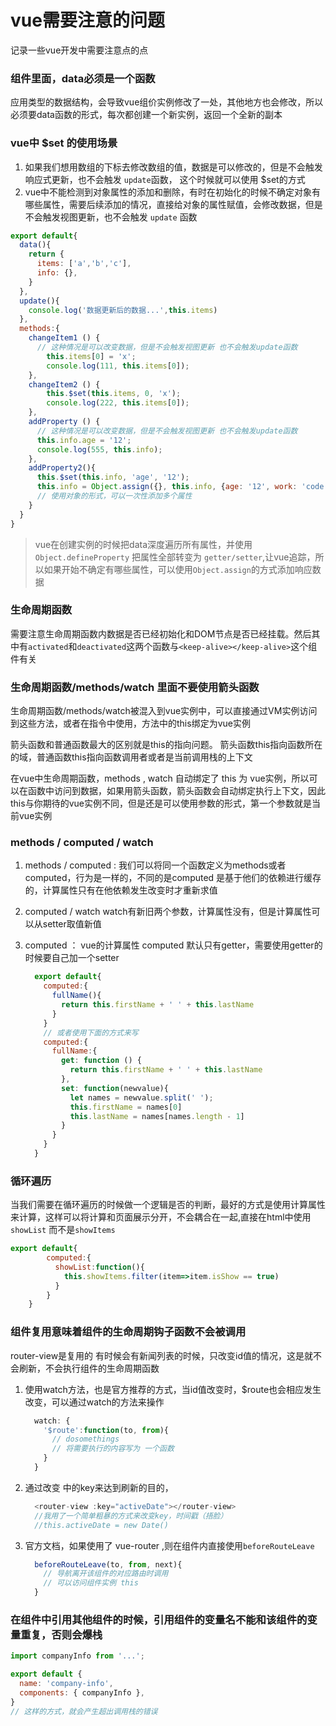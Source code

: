 # vue需要注意的问题
记录一些vue开发中需要注意点的点

### 组件里面，data必须是一个函数
应用类型的数据结构，会导致vue组价实例修改了一处，其他地方也会修改，所以必须要data函数的形式，每次都创建一个新实例，返回一个全新的副本


### vue中 $set 的使用场景
1. 如果我们想用数组的下标去修改数组的值，数据是可以修改的，但是不会触发响应式更新，也不会触发 `update`函数， 这个时候就可以使用 $set的方式
2. vue中不能检测到对象属性的添加和删除，有时在初始化的时候不确定对象有哪些属性，需要后续添加的情况，直接给对象的属性赋值，会修改数据，但是不会触发视图更新，也不会触发 `update` 函数

```js
export default{
  data(){
    return {
      items: ['a','b','c'],
      info: {},
    }
  },
  update(){
    console.log('数据更新后的数据...',this.items)
  },
  methods:{
    changeItem1 () {
      // 这种情况是可以改变数据，但是不会触发视图更新 也不会触发update函数
        this.items[0] = 'x';
        console.log(111, this.items[0]);
    },
    changeItem2 () {
        this.$set(this.items, 0, 'x');
        console.log(222, this.items[0]);
    },
    addProperty () {
      // 这种情况是可以改变数据，但是不会触发视图更新 也不会触发update函数
      this.info.age = '12';
      console.log(555, this.info);
    },
    addProperty2(){
      this.$set(this.info, 'age', '12');
      this.info = Object.assign({}, this.info, {age: '12', work: 'code'});
      // 使用对象的形式，可以一次性添加多个属性
    }
  }
}
```

> vue在创建实例的时候把data深度遍历所有属性，并使用 `Object.defineProperty` 把属性全部转变为 `getter/setter`,让vue追踪，所以如果开始不确定有哪些属性，可以使用`Object.assign`的方式添加响应数据


### 生命周期函数
需要注意生命周期函数内数据是否已经初始化和DOM节点是否已经挂载。然后其中有`activated`和`deactivated`这两个函数与`<keep-alive></keep-alive>`这个组件有关

### 生命周期函数/methods/watch 里面不要使用箭头函数
生命周期函数/methods/watch被混入到vue实例中，可以直接通过VM实例访问到这些方法，或者在指令中使用，方法中的this绑定为vue实例

箭头函数和普通函数最大的区别就是this的指向问题。 箭头函数this指向函数所在的域，普通函数this指向函数调用者或者是当前调用栈的上下文

在vue中生命周期函数，methods , watch 自动绑定了 this 为 vue实例，所以可以在函数中访问到数据，如果用箭头函数，箭头函数会自动绑定执行上下文，因此this与你期待的vue实例不同，但是还是可以使用参数的形式，第一个参数就是当前vue实例

### methods / computed / watch

1. methods / computed  :  我们可以将同一个函数定义为methods或者computed，行为是一样的，不同的是computed 是基于他们的依赖进行缓存的，计算属性只有在他依赖发生改变时才重新求值
2. computed /  watch   watch有新旧两个参数，计算属性没有，但是计算属性可以从setter取值新值
3. computed ： vue的计算属性 computed 默认只有getter，需要使用getter的时候要自己加一个setter

    ```js
      export default{
        computed:{
          fullName(){
            return this.firstName + ' ' + this.lastName
          }
        }
        // 或者使用下面的方式来写
        computed:{
          fullName:{
            get: function () {
              return this.firstName + ' ' + this.lastName
            },
            set: function(newvalue){
              let names = newvalue.split(' ');
              this.firstName = names[0]
              this.lastName = names[names.length - 1]
            }
          }
        }
      }
    ```


### 循环遍历
当我们需要在循环遍历的时候做一个逻辑是否的判断，最好的方式是使用计算属性来计算，这样可以将计算和页面展示分开，不会耦合在一起,直接在html中使用 `showList` 而不是`showItems`

```js
export default{
        computed:{
          showList:function(){
            this.showItems.filter(item=>item.isShow == true)
          }
        }
    }
```



### 组件复用意味着组件的生命周期钩子函数不会被调用
router-view是复用的 有时候会有新闻列表的时候，只改变id值的情况，这是就不会刷新，不会执行组件的生命周期函数

1. 使用watch方法，也是官方推荐的方式，当id值改变时，$route也会相应发生改变，可以通过watch的方法来操作
    ```js
      watch: {
        '$route':function(to, from){
          // dosomethings
          // 将需要执行的内容写为 一个函数
        }
      }
    ```
2. 通过改变 <router-view>中的key来达到刷新的目的，
    ```js
      <router-view :key="activeDate"></router-view>
      //我用了一个简单粗暴的方式来改变key，时间戳（捂脸）
      //this.activeDate = new Date()
    ```
3. 官方文档，如果使用了 vue-router ,则在组件内直接使用`beforeRouteLeave`
    ```js
      beforeRouteLeave(to, from, next){
        // 导航离开该组件的对应路由时调用
        // 可以访问组件实例 this
      }
    ```


### 在组件中引用其他组件的时候，引用组件的变量名不能和该组件的变量重复，否则会爆栈
```js
import companyInfo from '...';

export default {
  name: 'company-info',
  components: { companyInfo },
}
// 这样的方式，就会产生超出调用栈的错误
```